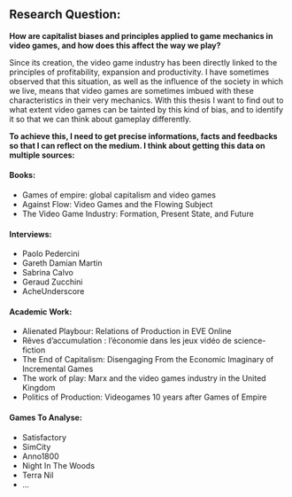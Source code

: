 
## Research Question: 

**How are capitalist biases and principles applied to game mechanics in video games, and how does this affect the way we play?**

Since its creation, the video game industry has been directly linked to the principles of profitability, expansion and productivity. I have sometimes observed that this situation, as well as the influence of the society in which we live, means that video games are sometimes imbued with these characteristics in their very mechanics. With this thesis I want to find out to what extent video games can be tainted by this kind of bias, and to identify it so that we can think about gameplay differently.


**To achieve this, I need to get precise informations, facts and feedbacks so that I can reflect on the medium. I think about getting this data on multiple sources:**

#### Books:
- Games of empire: global capitalism and video games
- Against Flow: Video Games and the Flowing Subject
- The Video Game Industry: Formation, Present State, and Future
#### Interviews:
- Paolo Pedercini
- Gareth Damian Martin
- Sabrina Calvo
- Geraud Zucchini
- AcheUnderscore

#### Academic Work:
- Alienated Playbour: Relations of Production in EVE Online
- Rêves d’accumulation : l’économie dans les jeux vidéo de science-fiction
- The End of Capitalism: Disengaging From the Economic Imaginary of Incremental Games
- The work of play: Marx and the video games industry in the United Kingdom
- Politics of Production: Videogames 10 years after Games of Empire

#### Games To Analyse:

- Satisfactory
- SimCity
- Anno1800
- Night In The Woods
- Terra Nil
- ...